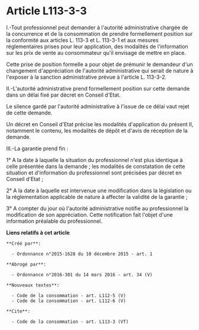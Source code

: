 # Article L113-3-3

I.-Tout professionnel peut demander à l'autorité administrative chargée de la concurrence et de la consommation de prendre
formellement position sur la conformité aux articles L. 113-3 et L. 113-3-1 et aux mesures réglementaires prises pour leur
application, des modalités de l'information sur les prix de vente au consommateur qu'il envisage de mettre en place. 

Cette prise de position formelle a pour objet de prémunir le demandeur d'un changement d'appréciation de l'autorité
administrative qui serait de nature à l'exposer à la sanction administrative prévue à l'article L. 113-3-2. 

II.-L'autorité administrative prend formellement position sur cette demande dans un délai fixé par décret en Conseil d'Etat. 

Le silence gardé par l'autorité administrative à l'issue de ce délai vaut rejet de cette demande. 

Un décret en Conseil d'Etat précise les modalités d'application du présent II, notamment le contenu, les modalités de dépôt
et d'avis de réception de la demande. 

III.-La garantie prend fin : 

1° A la date à laquelle la situation du professionnel n'est plus identique à celle présentée dans la demande ; les modalités
de constatation de cette situation et d'information du professionnel sont précisées par décret en Conseil d'Etat ; 

2° A la date à laquelle est intervenue une modification dans la législation ou la réglementation applicable de nature à
affecter la validité de la garantie ; 

3° A compter du jour où l'autorité administrative notifie au professionnel la modification de son appréciation. Cette
notification fait l'objet d'une information préalable du professionnel.

**Liens relatifs à cet article**

	**Créé par**:

	  - Ordonnance n°2015-1628 du 10 décembre 2015 - art. 1

	**Abrogé par**:

	  - Ordonnance n°2016-301 du 14 mars 2016 - art. 34 (V)

	**Nouveaux textes**:

	  - Code de la consommation - art. L112-5 (V)
	  - Code de la consommation - art. L112-6 (V)

	**Cite**:

	  - Code de la consommation - art. L113-3 (VT)
